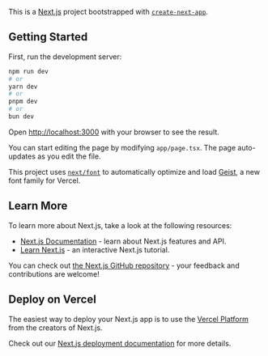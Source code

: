 This is a [Next.js](https://nextjs.org) project bootstrapped
with
[`create-next-app`](https://nextjs.org/docs/app/api-reference/cli/create-next-app).

## Getting Started

First, run the development server:

```bash
npm run dev
# or
yarn dev
# or
pnpm dev
# or
bun dev
```

Open [http://localhost:3000](http://localhost:3000) with your
browser to see the result.

You can start editing the page by modifying `app/page.tsx`. The
page auto-updates as you edit the file.

This project uses
[`next/font`](https://nextjs.org/docs/app/building-your-application/optimizing/fonts)
to automatically optimize and load
[Geist](https://vercel.com/font), a new font family for Vercel.

## Learn More

To learn more about Next.js, take a look at the following
resources:

- [Next.js Documentation](https://nextjs.org/docs) - learn about
  Next.js features and API.
- [Learn Next.js](https://nextjs.org/learn) - an interactive
  Next.js tutorial.

You can check out
[the Next.js GitHub repository](https://github.com/vercel/next.js) -
your feedback and contributions are welcome!

## Deploy on Vercel

The easiest way to deploy your Next.js app is to use the
[Vercel Platform](https://vercel.com/new?utm_medium=default-template&filter=next.js&utm_source=create-next-app&utm_campaign=create-next-app-readme)
from the creators of Next.js.

Check out our
[Next.js deployment documentation](https://nextjs.org/docs/app/building-your-application/deploying)
for more details.
